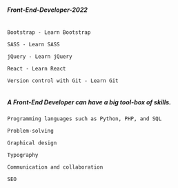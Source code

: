 ##### Front-End-Developer-2022

```

Bootstrap - Learn Bootstrap

SASS - Learn SASS

jQuery - Learn jQuery

React - Learn React

Version control with Git - Learn Git


```

##### A Front-End Developer can have a big tool-box of skills.

```
Programming languages such as Python, PHP, and SQL

Problem-solving

Graphical design

Typography

Communication and collaboration

SEO

```
